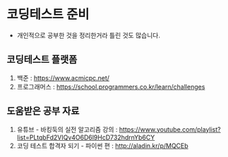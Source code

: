 # 코딩테스트 준비

- 개인적으로 공부한 것을 정리한거라 틀린 것도 많습니다.

## 코딩테스트 플랫폼

1. 백준 : https://www.acmicpc.net/
2. 프로그래머스 : https://school.programmers.co.kr/learn/challenges

## 도움받은 공부 자료

1. 유튜브 - 바킹둑의 실전 알고리즘 강의 : https://www.youtube.com/playlist?list=PLtqbFd2VIQv4O6D6l9HcD732hdrnYb6CY
2. 코딩 테스트 합격자 되기 - 파이썬 편 : http://aladin.kr/p/MQCEb
